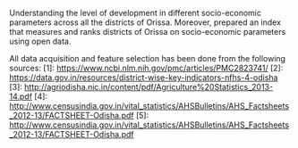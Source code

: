 Understanding the level of development in different socio-economic parameters across all the districts of Orissa. Moreover, prepared an index
that measures and ranks districts of Orissa on socio-economic parameters using open data.

All data acquisition and feature selection has been done from the following sources: 
[1]: https://www.ncbi.nlm.nih.gov/pmc/articles/PMC2823741/
[2]: https://data.gov.in/resources/district-wise-key-indicators-nfhs-4-odisha
[3]: http://agriodisha.nic.in/content/pdf/Agriculture%20Statistics_2013-14.pdf
[4]: http://www.censusindia.gov.in/vital_statistics/AHSBulletins/AHS_Factsheets_2012-13/FACTSHEET-Odisha.pdf
[5]: http://www.censusindia.gov.in/vital_statistics/AHSBulletins/AHS_Factsheets_2012-13/FACTSHEET-Odisha.pdf
